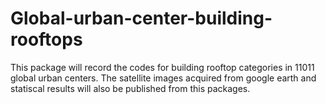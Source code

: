 # Global-urban-center-building-rooftops

This package will record the codes for building rooftop categories in 11011 global urban centers. The satellite images acquired from google earth and statiscal results will also be published from this packages.
